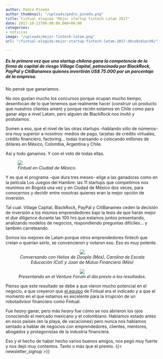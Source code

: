```yaml
---
author: Pedro Pineda
author_thumbnail: "/uploads/pedro_pineda.png"
title: Fintual elegida "Mejor startup fintech Latam 2017"
date: 2017-10-21T00:00:00.000+00:00
categories:
- noticias
image: "/uploads/mejor-fintech-latam.png"
url: "/fintual-elegida-mejor-startup-fintech-latam-2017-d9ce8c61ec96/"

---
```

##### Es la primera vez que una startup chilena gana la competencia de la firma de capital de riesgo Village Capital, patrocinada por BlackRock, PayPal y CitiBanamex quienes invertirán US$ 75.000 por un porcentaje de la empresa.

No pensé que ganaríamos.

No nos gustan mucho los concursos porque ocupan mucho tiempo, desenfocan de lo que tenemos que realmente hacer (construir un producto que nuestros clientes amen) y porque recién estamos en Chile como para ganar algo a nivel Latam, pero alguien de BlackRock nos invitó y postulamos.

Sumen a eso, que el nivel de las otras startups –hablando sólo de números– era muy superior a nosotros: medios de pago, tarjetas de crédito virtuales, crédito financiero, factoring… todas transando o colocando millones de dólares en México, Colombia, Argentina y Chile.

Así y todo ganamos. Y con el voto de todas ellas.

<div style=“text-align:center”> <figure> <img src="/uploads/fintual-elegi3228.jpeg"> <figcaption><i>Fintual en Ciudad de México.</i></figcaption> </figure> </div>

Y es que el programa –que dura tres meses– elige a las ganadoras como en la película Los Juegos del Hambre: las 11 startups que competimos nos reunimos en Bogotá una vez y en Ciudad de México dos veces, para conocernos y decidir entre nosotras quienes eran la mejor opción de inversión.

Tal cual. Village Capital, BlackRock, PayPal y CitiBanamex ceden la decisión de inversión a los mismos emprendedores bajo la tesis de que harán mejor el _due diligence_ durante las 100 hrs que estamos juntos presentando, analizando modelos de negocios, respondiendo preguntas difíciles… y también carreteando.

Somos los mejores de Latam porque otros emprendedores fintech que creían o querían serlo, se convencieron y votaron eso. Eso es muy potente.

<div style="text-align:center"> <figure> <img src="/uploads/fintual-elegi8672.jpeg"> <figcaption><i>Conversando con Helios de Doopla (Méx), Carolina de Escala Educación (Col) y Juan de Mutuo Financiera (Méx)</i></figcaption> </figure> </div>

<div style="text-align:center"> <figure> <img src=“/uploads/fintual-elegi1804.jpeg”> <figcaption><i>Presentando en el Venture Forum el día previo a los resultados.</i></figcaption> </figure> </div>

Pienso que este resultado se debe a que vieron mucho potencial en el negocio, a que creyeron que [el equipo](https://fintual.cl/equipo) de Fintual era el indicado y a que el momento en el que estamos es excelente para la irrupción de un robotadvisor financiero como Fintual.

Fue _heavy_ ganar, pero más _heavy_ fue cómo se nos abrieron los ojos conociendo el mercado mexicano y el colombiano. Habíamos estado antes en esos países (en la playa, de vacaciones) pero nunca nos habíamos sentado a hablar de negocios con emprendedores, clientes, mentores, abogados y protagonistas de la industria financiera.

Eso y el hecho de haber hecho varios buenos amigos, nos pegó muy fuerte y nos dejó muy contentos. Tanto o más que el premio.
{{< newsletter_signup >}}
